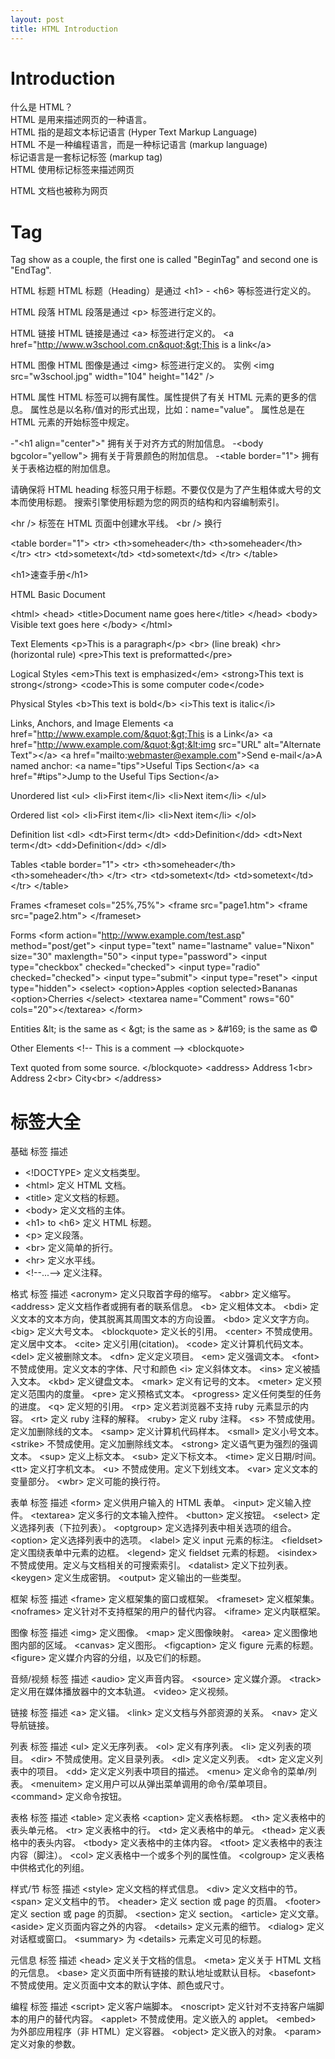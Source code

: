 ```yaml
---
layout: post
title: HTML Introduction
---
```

<h1>Introduction</h1>
<p>什么是 HTML？<br/>
HTML 是用来描述网页的一种语言。<br/>
HTML 指的是超文本标记语言 (Hyper Text Markup Language)<br/>
HTML 不是一种编程语言，而是一种标记语言 (markup language)<br/>
标记语言是一套标记标签 (markup tag)<br/>
HTML 使用标记标签来描述网页<br/>

HTML 文档也被称为网页<br/>
</p>

<h1>Tag</h1>
Tag show as a couple, the first one is called "BeginTag" and second one is "EndTag".<br/>

HTML 标题
HTML 标题（Heading）是通过 &lt;h1&gt; - &lt;h6&gt; 等标签进行定义的。

HTML 段落
HTML 段落是通过 &lt;p&gt; 标签进行定义的。

HTML 链接
HTML 链接是通过 &lt;a&gt; 标签进行定义的。
&lt;a href=&quot;http://www.w3school.com.cn&quot;&gt;This is a link&lt;/a&gt;

HTML 图像
HTML 图像是通过 &lt;img&gt; 标签进行定义的。
实例
&lt;img src=&quot;w3school.jpg&quot; width=&quot;104&quot; height=&quot;142&quot; /&gt;

HTML 属性
HTML 标签可以拥有属性。属性提供了有关 HTML 元素的更多的信息。
属性总是以名称/值对的形式出现，比如：name="value"。
属性总是在 HTML 元素的开始标签中规定。

-&quot;&lt;h1 align=&quot;center&quot;&gt;&quot; 拥有关于对齐方式的附加信息。
-&lt;body bgcolor=&quot;yellow&quot;&gt; 拥有关于背景颜色的附加信息。
-&lt;table border=&quot;1&quot;&gt; 拥有关于表格边框的附加信息。


请确保将 HTML heading 标签只用于标题。不要仅仅是为了产生粗体或大号的文本而使用标题。
搜索引擎使用标题为您的网页的结构和内容编制索引。

&lt;hr /&gt; 标签在 HTML 页面中创建水平线。
&lt;br /&gt; 换行

&lt;table border=&quot;1&quot;&gt;
&lt;tr&gt;
  &lt;th&gt;someheader&lt;/th&gt;
  &lt;th&gt;someheader&lt;/th&gt;
&lt;/tr&gt;
&lt;tr&gt;
  &lt;td&gt;sometext&lt;/td&gt;
  &lt;td&gt;sometext&lt;/td&gt;
&lt;/tr&gt;
&lt;/table&gt;

&lt;h1&gt;速查手册&lt;/h1&gt;

HTML Basic Document

&lt;html&gt;
&lt;head&gt;
&lt;title&gt;Document name goes here&lt;/title&gt;
&lt;/head&gt;
&lt;body&gt;
Visible text goes here
&lt;/body&gt;
&lt;/html&gt;

Text Elements
&lt;p&gt;This is a paragraph&lt;/p&gt;
&lt;br&gt; (line break)
&lt;hr&gt; (horizontal rule)
&lt;pre&gt;This text is preformatted&lt;/pre&gt;

Logical Styles
&lt;em&gt;This text is emphasized&lt;/em&gt;
&lt;strong&gt;This text is strong&lt;/strong&gt;
&lt;code&gt;This is some computer code&lt;/code&gt;

Physical Styles
&lt;b&gt;This text is bold&lt;/b&gt;
&lt;i&gt;This text is italic&lt;/i&gt;

Links, Anchors, and Image Elements
&lt;a href=&quot;http://www.example.com/&quot;&gt;This is a Link&lt;/a&gt;
&lt;a href=&quot;http://www.example.com/&quot;&gt;&lt;img src=&quot;URL&quot;
alt=&quot;Alternate Text&quot;&gt;&lt;/a&gt;
&lt;a href=&quot;mailto:webmaster@example.com&quot;&gt;Send e-mail&lt;/a&gt;A named anchor:
&lt;a name=&quot;tips&quot;&gt;Useful Tips Section&lt;/a&gt;
&lt;a href=&quot;#tips&quot;&gt;Jump to the Useful Tips Section&lt;/a&gt;

Unordered list
&lt;ul&gt;
&lt;li&gt;First item&lt;/li&gt;
&lt;li&gt;Next item&lt;/li&gt;
&lt;/ul&gt;

Ordered list
&lt;ol&gt;
&lt;li&gt;First item&lt;/li&gt;
&lt;li&gt;Next item&lt;/li&gt;
&lt;/ol&gt;

Definition list
&lt;dl&gt;
&lt;dt&gt;First term&lt;/dt&gt;
&lt;dd&gt;Definition&lt;/dd&gt;
&lt;dt&gt;Next term&lt;/dt&gt;
&lt;dd&gt;Definition&lt;/dd&gt;
&lt;/dl&gt;

Tables
&lt;table border=&quot;1&quot;&gt;
&lt;tr&gt;
  &lt;th&gt;someheader&lt;/th&gt;
  &lt;th&gt;someheader&lt;/th&gt;
&lt;/tr&gt;
&lt;tr&gt;
  &lt;td&gt;sometext&lt;/td&gt;
  &lt;td&gt;sometext&lt;/td&gt;
&lt;/tr&gt;
&lt;/table&gt;

Frames
&lt;frameset cols=&quot;25%,75%&quot;&gt;
  &lt;frame src=&quot;page1.htm&quot;&gt;
  &lt;frame src=&quot;page2.htm&quot;&gt;
&lt;/frameset&gt;

Forms
&lt;form action=&quot;http://www.example.com/test.asp&quot; method=&quot;post/get&quot;&gt;
&lt;input type=&quot;text&quot; name=&quot;lastname&quot;
value=&quot;Nixon&quot; size=&quot;30&quot; maxlength=&quot;50&quot;&gt;
&lt;input type=&quot;password&quot;&gt;
&lt;input type=&quot;checkbox&quot; checked=&quot;checked&quot;&gt;
&lt;input type=&quot;radio&quot; checked=&quot;checked&quot;&gt;
&lt;input type=&quot;submit&quot;&gt;
&lt;input type=&quot;reset&quot;&gt;
&lt;input type=&quot;hidden&quot;&gt;
&lt;select&gt;
&lt;option&gt;Apples
&lt;option selected&gt;Bananas
&lt;option&gt;Cherries
&lt;/select&gt;
&lt;textarea name=&quot;Comment&quot; rows=&quot;60&quot;
cols=&quot;20&quot;&gt;&lt;/textarea&gt;
&lt;/form&gt;

Entities
&amp;lt; is the same as &lt;
&amp;gt; is the same as &gt;
&amp;#169; is the same as &copy;

Other Elements
&lt;!-- This is a comment --&gt;
&lt;blockquote&gt;

Text quoted from some source.
&lt;/blockquote&gt;
&lt;address&gt;
Address 1&lt;br&gt;
Address 2&lt;br&gt;
City&lt;br&gt;
&lt;/address&gt;

# 标签大全
基础
标签	描述
- &lt;!DOCTYPE&gt; 	定义文档类型。
- &lt;html&gt;	定义 HTML 文档。
- &lt;title&gt;	定义文档的标题。
- &lt;body&gt;	定义文档的主体。
- &lt;h1&gt; to &lt;h6&gt;	定义 HTML 标题。
- &lt;p&gt;	定义段落。
- &lt;br&gt;	定义简单的折行。
- &lt;hr&gt;	定义水平线。
- &lt;!--...--&gt;	定义注释。

格式
标签	描述
&lt;acronym&gt;	定义只取首字母的缩写。
&lt;abbr&gt;	定义缩写。
&lt;address&gt;	定义文档作者或拥有者的联系信息。
&lt;b&gt;	定义粗体文本。
&lt;bdi&gt;	定义文本的文本方向，使其脱离其周围文本的方向设置。
&lt;bdo&gt;	定义文字方向。
&lt;big&gt;	定义大号文本。
&lt;blockquote&gt;	定义长的引用。
&lt;center&gt;	不赞成使用。定义居中文本。
&lt;cite&gt;	定义引用(citation)。
&lt;code&gt;	定义计算机代码文本。
&lt;del&gt;	定义被删除文本。
&lt;dfn&gt;	定义定义项目。
&lt;em&gt;	定义强调文本。
&lt;font&gt;	不赞成使用。定义文本的字体、尺寸和颜色
&lt;i&gt;	定义斜体文本。
&lt;ins&gt;	定义被插入文本。
&lt;kbd&gt;	定义键盘文本。
&lt;mark&gt;	定义有记号的文本。
&lt;meter&gt;	定义预定义范围内的度量。
&lt;pre&gt;	定义预格式文本。
&lt;progress&gt;	定义任何类型的任务的进度。
&lt;q&gt;	定义短的引用。
&lt;rp&gt;	定义若浏览器不支持 ruby 元素显示的内容。
&lt;rt&gt;	定义 ruby 注释的解释。
&lt;ruby&gt;	定义 ruby 注释。
&lt;s&gt;	不赞成使用。定义加删除线的文本。
&lt;samp&gt;	定义计算机代码样本。
&lt;small&gt;	定义小号文本。
&lt;strike&gt;	不赞成使用。定义加删除线文本。
&lt;strong&gt;	定义语气更为强烈的强调文本。
&lt;sup&gt;	定义上标文本。
&lt;sub&gt;	定义下标文本。
&lt;time&gt;	定义日期/时间。
&lt;tt&gt;	定义打字机文本。
&lt;u&gt;	不赞成使用。定义下划线文本。
&lt;var&gt;	定义文本的变量部分。
&lt;wbr&gt;	定义可能的换行符。

表单
标签	描述
&lt;form&gt;	定义供用户输入的 HTML 表单。
&lt;input&gt;	定义输入控件。
&lt;textarea&gt;	定义多行的文本输入控件。
&lt;button&gt;	定义按钮。
&lt;select&gt;	定义选择列表（下拉列表）。
&lt;optgroup&gt;	定义选择列表中相关选项的组合。
&lt;option&gt;	定义选择列表中的选项。
&lt;label&gt;	定义 input 元素的标注。
&lt;fieldset&gt;	定义围绕表单中元素的边框。
&lt;legend&gt;	定义 fieldset 元素的标题。
&lt;isindex&gt;	不赞成使用。定义与文档相关的可搜索索引。
&lt;datalist&gt;	定义下拉列表。
&lt;keygen&gt;	定义生成密钥。
&lt;output&gt;	定义输出的一些类型。

框架
标签	描述
&lt;frame&gt;	定义框架集的窗口或框架。
&lt;frameset&gt;	定义框架集。
&lt;noframes&gt;	定义针对不支持框架的用户的替代内容。
&lt;iframe&gt;	定义内联框架。

图像
标签	描述
&lt;img&gt;	定义图像。
&lt;map&gt;	定义图像映射。
&lt;area&gt;	定义图像地图内部的区域。
&lt;canvas&gt;	定义图形。
&lt;figcaption&gt;	定义 figure 元素的标题。
&lt;figure&gt;	定义媒介内容的分组，以及它们的标题。

音频/视频
标签	描述
&lt;audio&gt;	定义声音内容。
&lt;source&gt;	定义媒介源。
&lt;track&gt;	定义用在媒体播放器中的文本轨道。
&lt;video&gt;	定义视频。

链接
标签	描述
&lt;a&gt;	定义锚。
&lt;link&gt;	定义文档与外部资源的关系。
&lt;nav&gt;	定义导航链接。

列表
标签	描述
&lt;ul&gt;	定义无序列表。
&lt;ol&gt;	定义有序列表。
&lt;li&gt;	定义列表的项目。
&lt;dir&gt;	不赞成使用。定义目录列表。
&lt;dl&gt;	定义定义列表。
&lt;dt&gt;	定义定义列表中的项目。
&lt;dd&gt;	定义定义列表中项目的描述。
&lt;menu&gt;	定义命令的菜单/列表。
&lt;menuitem&gt;	定义用户可以从弹出菜单调用的命令/菜单项目。
&lt;command&gt;	定义命令按钮。

表格
标签	描述
&lt;table&gt;	定义表格
&lt;caption&gt;	定义表格标题。
&lt;th&gt;	定义表格中的表头单元格。
&lt;tr&gt;	定义表格中的行。
&lt;td&gt;	定义表格中的单元。
&lt;thead&gt;	定义表格中的表头内容。
&lt;tbody&gt;	定义表格中的主体内容。
&lt;tfoot&gt;	定义表格中的表注内容（脚注）。
&lt;col&gt;	定义表格中一个或多个列的属性值。
&lt;colgroup&gt;	定义表格中供格式化的列组。

样式/节
标签	描述
&lt;style&gt;	定义文档的样式信息。
&lt;div&gt;	定义文档中的节。
&lt;span&gt;	定义文档中的节。
&lt;header&gt;	定义 section 或 page 的页眉。
&lt;footer&gt;	定义 section 或 page 的页脚。
&lt;section&gt;	定义 section。
&lt;article&gt;	定义文章。
&lt;aside&gt;	定义页面内容之外的内容。
&lt;details&gt;	定义元素的细节。
&lt;dialog&gt;	定义对话框或窗口。
&lt;summary&gt;	为 &lt;details&gt; 元素定义可见的标题。

元信息
标签	描述
&lt;head&gt;	定义关于文档的信息。
&lt;meta&gt;	定义关于 HTML 文档的元信息。
&lt;base&gt;	定义页面中所有链接的默认地址或默认目标。
&lt;basefont&gt;	不赞成使用。定义页面中文本的默认字体、颜色或尺寸。

编程
标签	描述
&lt;script&gt;	定义客户端脚本。
&lt;noscript&gt;	定义针对不支持客户端脚本的用户的替代内容。
&lt;applet&gt;	不赞成使用。定义嵌入的 applet。
&lt;embed&gt;	为外部应用程序（非 HTML）定义容器。
&lt;object&gt;	定义嵌入的对象。
&lt;param&gt;	定义对象的参数。
